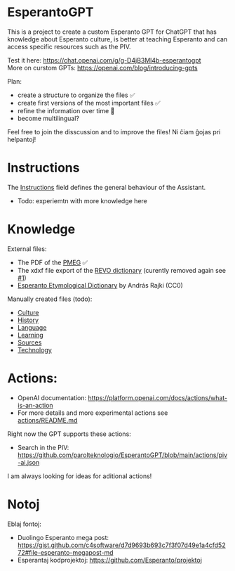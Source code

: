 # EsperantoGPT
This is a project to create a custom Esperanto GPT for ChatGPT that has knowledge about Esperanto culture, is better at teaching Esperanto and can access specific resources such as the PIV.

Test it here: https://chat.openai.com/g/g-D4jB3Ml4b-esperantogpt  
More on curstom GPTs: https://openai.com/blog/introducing-gpts

Plan:
* create a structure to organize the files ✅
* create first versions of the most important files ✅
* refine the information over time 🚧
* become multilingual?

Feel free to join the disscussion and to improve the files! Ni ĉiam ĝojas pri helpantoj!

# Instructions
The [Instructions](https://github.com/parolteknologio/EsperantoGPT/blob/main/Instructions.md) field defines the general behaviour of the Assistant.

* Todo: experiemtn with more knowledge here


# Knowledge

External files:
* The PDF of the [PMEG](https://bertilow.com/pmeg/elshutebla/pmeg_15.2.pdf)  ✅
* The xdxf file export of the [REVO dictionary](https://github.com/revuloj/revo-fonto/releases) (curently removed again see [#1](https://github.com/parolteknologio/EsperantoGPT/issues/1))
* [Esperanto Etymological Dictionary](https://github.com/parolteknologio/EsperantoGPT/blob/main/knowledge/Esperanto%20Etymological%20Dictionary.txt) by András Rajki (CC0)

Manually created files (todo):
* [Culture](https://github.com/parolteknologio/EsperantoGPT/blob/main/knowledge/Culture.md)
* [History](https://github.com/parolteknologio/EsperantoGPT/blob/main/knowledge/History.md)
* [Language](https://github.com/parolteknologio/EsperantoGPT/blob/main/knowledge/Language.md)
* [Learning](https://github.com/parolteknologio/EsperantoGPT/blob/main/knowledge/Learning.md)
* [Sources](https://github.com/parolteknologio/EsperantoGPT/blob/main/knowledge/Sources.md)
* [Technology](https://github.com/parolteknologio/EsperantoGPT/blob/main/knowledge/Technology.md)

# Actions:
* OpenAI documentation: https://platform.openai.com/docs/actions/what-is-an-action
* For more details and more experimental actions see [actions/README.md](https://github.com/parolteknologio/EsperantoGPT/blob/main/actions/README.md)

Right now the GPT supports these actions:
* Search in the PIV: https://github.com/parolteknologio/EsperantoGPT/blob/main/actions/piv-ai.json

I am always looking for ideas for aditional actions!

# Notoj
Eblaj fontoj:
* Duolingo Esperanto mega post: https://gist.github.com/c4software/d7d9693b693c7f3f07d49e1a4cfd5272#file-esperanto-megapost-md
* Esperantaj kodprojektoj: https://github.com/Esperanto/projektoj
